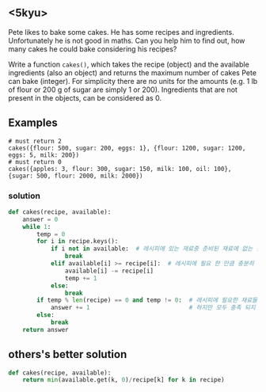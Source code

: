 ## <5kyu>

Pete likes to bake some cakes. He has some recipes and ingredients. Unfortunately he is not good in maths. Can you help him to find out, how many cakes he could bake considering his recipes?

Write a function `cakes()`, which takes the recipe (object) and the available ingredients (also an object) and returns the maximum number of cakes Pete can bake (integer). For simplicity there are no units for the amounts (e.g. 1 lb of flour or 200 g of sugar are simply 1 or 200). Ingredients that are not present in the objects, can be considered as 0.

## Examples

```
# must return 2
cakes({flour: 500, sugar: 200, eggs: 1}, {flour: 1200, sugar: 1200, eggs: 5, milk: 200})
# must return 0
cakes({apples: 3, flour: 300, sugar: 150, milk: 100, oil: 100}, {sugar: 500, flour: 2000, milk: 2000})
```

### solution

```python
def cakes(recipe, available):
    answer = 0
    while 1:
        temp = 0
        for i in recipe.keys():
            if i not in available:  # 레시피에 있는 재료중 준비된 재료에 없는 것 확인
                break
            elif available[i] >= recipe[i]:  # 레시피에 필요 한 만큼 충분히 있는지 확인
                available[i] -= recipe[i]
                temp += 1
            else:
                break
        if temp % len(recipe) == 0 and temp != 0:  # 레시피에 필요한 재료들이 모두 충족 되었는지 확인 
            answer += 1                            # 하지만 모두 충족 되지 않는 경우를 따로 나누어서 확인
        else:
            break
    return answer
```

## others's better solution

```python
def cakes(recipe, available):
    return min(available.get(k, 0)/recipe[k] for k in recipe)
```

